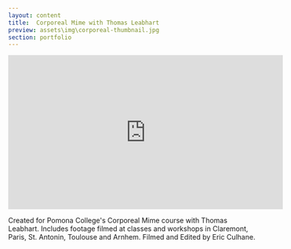 ```yaml
---
layout: content
title:  Corporeal Mime with Thomas Leabhart
preview: assets\img\corporeal-thumbnail.jpg
section: portfolio
---
```


<iframe width="560" height="315" src="https://www.youtube.com/embed/hIHQ4C2p8Oc" title="YouTube video player" frameborder="0" allow="accelerometer; autoplay; clipboard-write; encrypted-media; gyroscope; picture-in-picture" allowfullscreen></iframe>
<br>

Created for Pomona College's Corporeal Mime course with Thomas Leabhart. Includes footage filmed at classes and workshops in Claremont, Paris, St. Antonin, Toulouse and Arnhem. Filmed and Edited by Eric Culhane.
